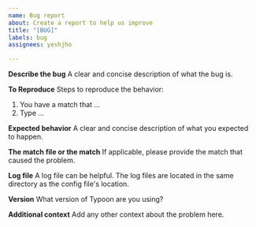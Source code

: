 ```yaml
---
name: Bug report
about: Create a report to help us improve
title: "[BUG]"
labels: bug
assignees: yeshjho

---
```


**Describe the bug**
A clear and concise description of what the bug is.

**To Reproduce**
Steps to reproduce the behavior:
1. You have a match that ...
2. Type ...

**Expected behavior**
A clear and concise description of what you expected to happen.

**The match file or the match**
If applicable, please provide the match that caused the problem.

**Log file**
A log file can be helpful. The log files are located in the same directory as the config file's location.

**Version**
What version of Typoon are you using?

**Additional context**
Add any other context about the problem here.
